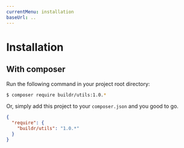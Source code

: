 ```yaml
---
currentMenu: installation
baseUrl: ..
---
```


# Installation

## With composer

Run the following command in your project root directory:

```bash
$ composer require buildr/utils:1.0.*
```

Or, simply add this project to your `composer.json` and you good to go.

```json
{
  "require": {
    "buildr/utils": "1.0.*"
  }
}
```
